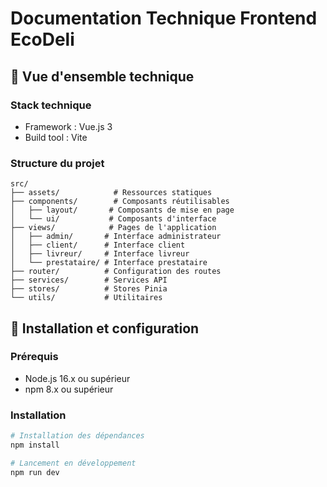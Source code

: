 # Documentation Technique Frontend EcoDeli

## 🔧 Vue d'ensemble technique

### Stack technique
- Framework : Vue.js 3
- Build tool : Vite

### Structure du projet
```
src/
├── assets/            # Ressources statiques
├── components/        # Composants réutilisables
│   ├── layout/       # Composants de mise en page
│   └── ui/           # Composants d'interface
├── views/            # Pages de l'application
│   ├── admin/       # Interface administrateur
│   ├── client/      # Interface client
│   ├── livreur/     # Interface livreur
│   └── prestataire/ # Interface prestataire
├── router/          # Configuration des routes
├── services/        # Services API
├── stores/          # Stores Pinia
└── utils/           # Utilitaires
```

## 🚀 Installation et configuration

### Prérequis
- Node.js 16.x ou supérieur
- npm 8.x ou supérieur

### Installation
```bash
# Installation des dépendances
npm install

# Lancement en développement
npm run dev

```